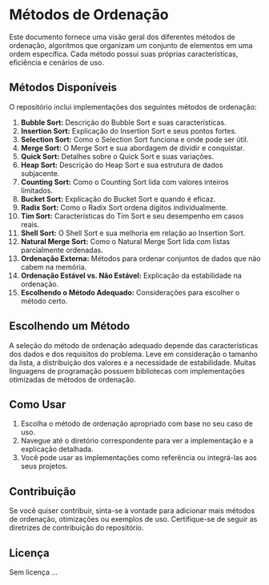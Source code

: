 # Métodos de Ordenação

Este documento fornece uma visão geral dos diferentes métodos de ordenação, algoritmos que organizam um conjunto de elementos em uma ordem específica. Cada método possui suas próprias características, eficiência e cenários de uso.

## Métodos Disponíveis

O repositório inclui implementações dos seguintes métodos de ordenação:

1. **Bubble Sort:** Descrição do Bubble Sort e suas características.
2. **Insertion Sort:** Explicação do Insertion Sort e seus pontos fortes.
3. **Selection Sort:** Como o Selection Sort funciona e onde pode ser útil.
4. **Merge Sort:** O Merge Sort e sua abordagem de dividir e conquistar.
5. **Quick Sort:** Detalhes sobre o Quick Sort e suas variações.
6. **Heap Sort:** Descrição do Heap Sort e sua estrutura de dados subjacente.
7. **Counting Sort:** Como o Counting Sort lida com valores inteiros limitados.
8. **Bucket Sort:** Explicação do Bucket Sort e quando é eficaz.
9. **Radix Sort:** Como o Radix Sort ordena dígitos individualmente.
10. **Tim Sort:** Características do Tim Sort e seu desempenho em casos reais.
11. **Shell Sort:** O Shell Sort e sua melhoria em relação ao Insertion Sort.
12. **Natural Merge Sort:** Como o Natural Merge Sort lida com listas parcialmente ordenadas.
13. **Ordenação Externa:** Métodos para ordenar conjuntos de dados que não cabem na memória.
14. **Ordenação Estável vs. Não Estável:** Explicação da estabilidade na ordenação.
15. **Escolhendo o Método Adequado:** Considerações para escolher o método certo.

## Escolhendo um Método

A seleção do método de ordenação adequado depende das características dos dados e dos requisitos do problema. Leve em consideração o tamanho da lista, a distribuição dos valores e a necessidade de estabilidade. Muitas linguagens de programação possuem bibliotecas com implementações otimizadas de métodos de ordenação.

## Como Usar

1. Escolha o método de ordenação apropriado com base no seu caso de uso.
2. Navegue até o diretório correspondente para ver a implementação e a explicação detalhada.
3. Você pode usar as implementações como referência ou integrá-las aos seus projetos.

## Contribuição

Se você quiser contribuir, sinta-se à vontade para adicionar mais métodos de ordenação, otimizações ou exemplos de uso. Certifique-se de seguir as diretrizes de contribuição do repositório.

## Licença

Sem licença ...

